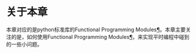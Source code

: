 # 关于本章

本章对应的是python标准库的Functional Programming Modules[¶](https://docs.python.org/3/library/functional.html#functional-programming-modules)。本章主要关注的是，如何使用Functional Programming Modules[¶](https://docs.python.org/3/library/functional.html#functional-programming-modules)，来实现平时编程中碰到的一些小问题。